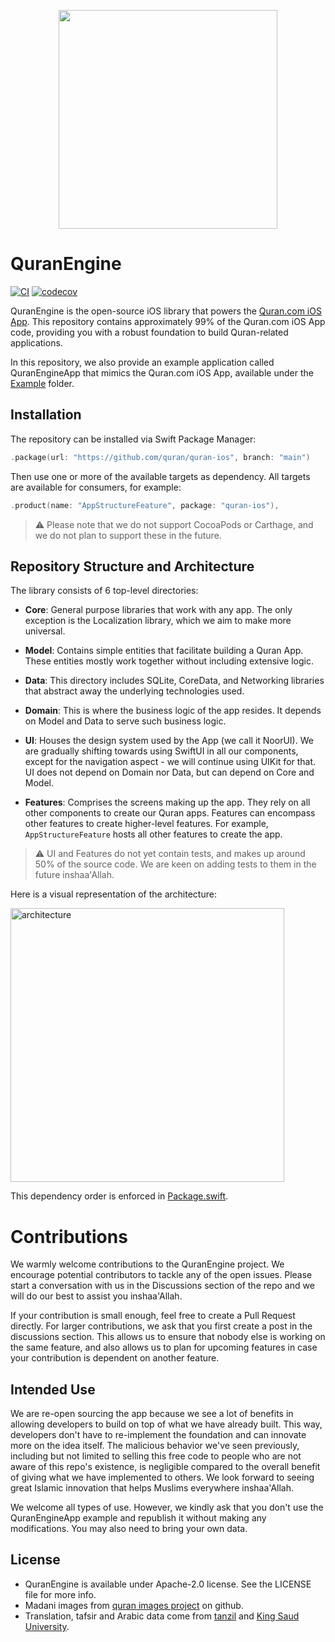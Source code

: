 
<p align="center">
    <img src="https://github.com/quran/quran-ios/assets/5665498/636ff859-78e9-40aa-96ea-db013197b6fc" width="350pt">
</p>

QuranEngine
===============
[![CI](https://github.com/quran/quran-ios/actions/workflows/ci.yml/badge.svg)](https://github.com/quran/quran-ios/actions/workflows/ci.yml)
[![codecov](https://codecov.io/gh/quran/quran-ios/branch/main/graph/badge.svg)](https://codecov.io/gh/quran/quran-ios)

QuranEngine is the open-source iOS library that powers the [Quran.com iOS App](https://apps.apple.com/app/id1118663303). This repository contains approximately 99% of the Quran.com iOS App code, providing you with a robust foundation to build Quran-related applications.

In this repository, we also provide an example application called QuranEngineApp that mimics the Quran.com iOS App, available under the [Example](/Example) folder.

## Installation

The repository can be installed via Swift Package Manager:

```swift
.package(url: "https://github.com/quran/quran-ios", branch: "main")
```
Then use one or more of the available targets as dependency. All targets are available for consumers, for example:
```swift
.product(name: "AppStructureFeature", package: "quran-ios"),
```

> :warning: Please note that we do not support CocoaPods or Carthage, and we do not plan to support these in the future.

## Repository Structure and Architecture

The library consists of 6 top-level directories:

* **Core**: General purpose libraries that work with any app. The only exception is the Localization library, which we aim to make more universal.

* **Model**: Contains simple entities that facilitate building a Quran App. These entities mostly work together without including extensive logic.

* **Data**: This directory includes SQLite, CoreData, and Networking libraries that abstract away the underlying technologies used.

* **Domain**: This is where the business logic of the app resides. It depends on Model and Data to serve such business logic.

* **UI**: Houses the design system used by the App (we call it NoorUI). We are gradually shifting towards using SwiftUI in all our components, except for the navigation aspect - we will continue using UIKit for that. UI does not depend on Domain nor Data, but can depend on Core and Model.

* **Features**: Comprises the screens making up the app. They rely on all other components to create our Quran apps. Features can encompass other features to create higher-level features. For example, `AppStructureFeature` hosts all other features to create the app.

> :warning: UI and Features do not yet contain tests, and makes up around 50% of the source code. We are keen on adding tests to them in the future inshaa'Allah.

Here is a visual representation of the architecture:

<img width="438" alt="architecture" src="https://github.com/quran/quran-ios/assets/5665498/1135c102-c20b-456f-9f96-3c5b4faee0dc">

This dependency order is enforced in [Package.swift](https://github.com/quran/quran-ios/blob/c1598f6f582198035b0b3df6b09051cf2391e6c1/Package.swift#L751).


# Contributions

We warmly welcome contributions to the QuranEngine project. We encourage potential contributors to tackle any of the open issues. Please start a conversation with us in the Discussions section of the repo and we will do our best to assist you inshaa'Allah.

If your contribution is small enough, feel free to create a Pull Request directly. For larger contributions, we ask that you first create a post in the discussions section. This allows us to ensure that nobody else is working on the same feature, and also allows us to plan for upcoming features in case your contribution is dependent on another feature.

## Intended Use

We are re-open sourcing the app because we see a lot of benefits in allowing developers to build on top of what we have already built. This way, developers don't have to re-implement the foundation and can innovate more on the idea itself. The malicious behavior we've seen previously, including but not limited to selling this free code to people who are not aware of this repo's existence, is negligible compared to the overall benefit of giving what we have implemented to others. We look forward to seeing great Islamic innovation that helps Muslims everywhere inshaa'Allah.

We welcome all types of use. However, we kindly ask that you don't use the QuranEngineApp example and republish it without making any modifications. You may also need to bring your own data.

## License

* QuranEngine is available under Apache-2.0 license. See the LICENSE file for more info.
* Madani images from [quran images project](https://github.com/quran/quran.com-images) on github.
* Translation, tafsir and Arabic data come from [tanzil](http://tanzil.net) and [King Saud University](https://quran.ksu.edu.sa).
